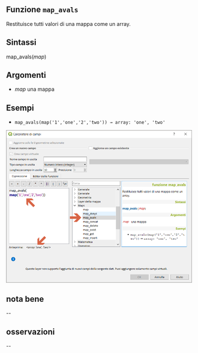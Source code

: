 ## Funzione `map_avals`

Restituisce tutti valori di una mappa come un array.

## Sintassi

map_avals(_map_)

## Argomenti

* _map_ una mappa

## Esempi

* `map_avals(map('1','one','2','two')) → array: 'one', 'two'`

<img src="/img/maps/map_avals/map_avals1.png">

## nota bene

--

## osservazioni

--